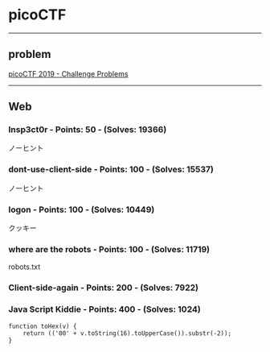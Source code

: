 # picoCTF

---
problem
---

[picoCTF 2019 - Challenge Problems](https://2019game.picoctf.com/problems)

---

## Web

### Insp3ct0r - Points: 50 - (Solves: 19366)

ノーヒント

### dont-use-client-side - Points: 100 - (Solves: 15537)

ノーヒント

### logon - Points: 100 - (Solves: 10449)

クッキー

### where are the robots - Points: 100 - (Solves: 11719)

robots.txt

### Client-side-again - Points: 200 - (Solves: 7922)

### Java Script Kiddie - Points: 400 - (Solves: 1024)

```
function toHex(v) {
    return (('00' + v.toString(16).toUpperCase()).substr(-2));
}
```
